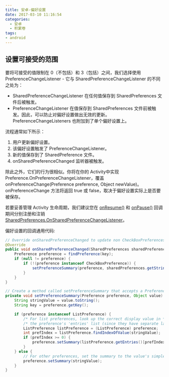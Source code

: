 ```yaml
---
title: 安卓-偏好设置
date: 2017-03-10 11:16:54
categories:
  - 安卓
  - 积累卷
tags:
- android
---
```


## 设置可接受的范围

要将可接受的值限制在 0（不包括）和 3（包括）之间，我们选择使用 PreferenceChangeListener - 它与 SharedPreferenceChangeListener 的不同之处为：

* SharedPreferenceChangeListener 在任何值保存到 SharedPreferences 文件后被触发。
* PreferenceChangeListener 在值保存到 SharedPreferences 文件前被触发。因此，可以防止对偏好设置做出无效的更新。PreferenceChangeListeners 也附加到了单个偏好设置上。

流程通常如下所示：

1. 用户更新偏好设置。
2. 该偏好设置触发了 PreferenceChangeListener。
3. 新的值保存到了 SharedPreference 文件。
4. onSharedPreferenceChanged 监听器被触发。

除此之外，它们的行为很相似。你将在你的 Activity中实现Preference.OnPreferenceChangeListener，覆盖onPreferenceChange(Preference preference, Object newValue)。 onPreferenceChange 方法将返回 true 或 false，取决于偏好设置实际上是否要被保存。

若要妥善管理 Activity 生命周期，我们建议您在 [onResume()](https://developer.android.google.cn/reference/android/app/Activity.html#onResume()) 和 [onPause()](https://developer.android.google.cn/reference/android/app/Activity.html#onPause()) 回调期间分别注册和注销[SharedPreferences.OnSharedPreferenceChangeListener](https://developer.android.google.cn/reference/android/content/SharedPreferences.OnSharedPreferenceChangeListener.html)。

偏好设置的回调通用代码:

```java
// Override onSharedPreferenceChanged to update non CheckBoxPreferences when they are changed
@Override
public void onSharedPreferenceChanged(SharedPreferences sharedPreferences, String key) {
    Preference preference = findPreference(key);
    if (null != preference) {
        if (!(preference instanceof CheckBoxPreference)) {
            setPreferenceSummary(preference, sharedPreferences.getString(key, ""));
        }
    }
}

// Create a method called setPreferenceSummary that accepts a Preference and an Object and sets the summary of the preference
private void setPreferenceSummary(Preference preference, Object value) {
    String stringValue = value.toString();
    String key = preference.getKey();

    if (preference instanceof ListPreference) {
        /* For list preferences, look up the correct display value in */
        /* the preference's 'entries' list (since they have separate labels/values). */
        ListPreference listPreference = (ListPreference) preference;
        int prefIndex = listPreference.findIndexOfValue(stringValue);
        if (prefIndex >= 0) {
            preference.setSummary(listPreference.getEntries()[prefIndex]);
        }
    } else {
        // For other preferences, set the summary to the value's simple string representation.
        preference.setSummary(stringValue);
    }
}
```
